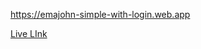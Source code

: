  https://emajohn-simple-with-login.web.app  

 [Live LInk](https://emajohn-simple-with-login.web.app)